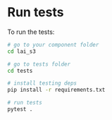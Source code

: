 # Run tests

To run the tests:

```bash
# go to your component folder
cd lai_s3

# go to tests folder
cd tests

# install testing deps
pip install -r requirements.txt

# run tests
pytest .
```
